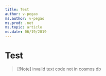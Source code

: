 ```yaml
---
title: Test
author: v-pegao
ms.author: v-pegao
ms.prod: .net
ms.topic: article
ms.date: 06/19/2019
---
```


# Test

> [!Note]  invalid text
> code not in cosmos db
